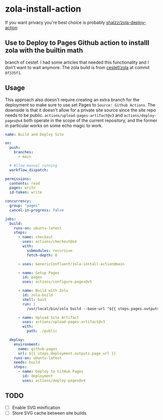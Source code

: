 # zola-install-action
If you want privacy you're best choice is probably
[shalzz/zola-deploy-action](https://github.com/shalzz/zola-deploy-action/tree/master)

## Use to Deploy to Pages Github action to installl zola with the builtin math
branch of cestef. I had some articles that needed this functionality and I don't
want to wait anymore. The zola build is from
[cestef/zola](https://github.com/cestef/zola/tree/feature/math-rendering) at
commit `8f335f1`.

## Usage
This approach also doesn't require creating an extra branch for the deployment
so make sure to use set Pages to `Source: Github Actions`. The downside is that
it doesn't allow for a private site source since the site repo needs to be
public. `actions/upload-pages-artifact@v3` and `actions/deploy-pages@v4` both
operate in the scope of the current repository, and the former in particular
works on some echo magic to work.

```yaml
name: Build and Deploy Site

on:
  push:
    branches:
      - main

  # Allow manual running
  workflow_dispatch:

permissions:
  contents: read
  pages: write
  id-token: write

concurrency:
  group: "pages"
  cancel-in-progress: false

jobs:
  build:
    runs-on: ubuntu-latest
    steps:
      - name: checkout
        uses: actions/checkout@v4
        with:
          submodules: recursive
          fetch-depth: 0

      - uses: GenericConfluent/zola-install-action@main

      - name: Setup Pages
        id: pages
        uses: actions/configure-pages@v5

      - name: Build with Zola
        id: zola-build
        shell: bash
        run: |
          /usr/local/bin/zola build --base-url "${{ steps.pages.outputs.base_url }}" --minify

      - name: Upload Site Artifact
        uses: actions/upload-pages-artifact@v3
        with:
          path: ./public

  deploy:
    environment:
      name: github-pages
      url: ${{ steps.deployment.outputs.page_url }}
    runs-on: ubuntu-latest
    needs: build
    steps:
      - name: Deploy to GitHub Pages
        id: deployment
        uses: actions/deploy-pages@v4
```

## TODO
- [ ] Enable SVG minification
- [ ] Store SVG cache between site builds
